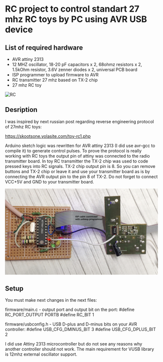 # RC project to control standart 27 mhz RC toys by PC using AVR USB device


## List of required hardware

* AVR attiny 2313
* 12 MHZ oscillator, 18-20 pF capacitors x 2, 68ohmz resistors x 2, 1.5kOhm resistor, 3.6V zenner diodes x 2, universal PCB board
* ISP programmer to upload firmware to AVR
* RC transmitter 27 mhz based on TX-2 chip
* 27 mhz RC toy


![RC](https://img.radiokot.ru/files/114397/medium/xcoqjku73.gif)

## Desription

I was inspired by next russian post regarding reverse engineering protocol of 27mhz RC toys:

https://skootsone.yolasite.com/toy-rc1.php

Arduino sketch logic was rewritten for AVR attiny 2313 (I did use avr-gcc to compile it) to generate control pulses.
To prove the protocol is really working with RC toys the output pin of attiny was connected to the radio transmitter board.
In toy RC transmitter the TX-2 chip was used to code pressed keys into RC signals. TX-2 chip output pin is 8. 
So you can remove buttons and TX-2 chip or leave it and use your transmitter board as is by connecting the AVR output pin to the pin 8 of TX-2.
Do not forget to connect VCC+5V and GND to your transmitter board.


![RC](./img/1633095362676.jpg)


## Setup

You must make next changes in the next files:

firmware/main.c - output port and output bit on the port:
#define RC_PORT_OUTPUT     PORTB
#define RC_BIT             1

firmware/usbconfig.h - USB D-plus and D-minus bits on your AVR controller:
#define USB_CFG_DMINUS_BIT      3
#define USB_CFG_DPLUS_BIT       2



I did use Attiny 2313 microcontroller but do not see any reasons why another controller should not work.
The main requirement for VUSB library is 12mhz external oscillator support.

